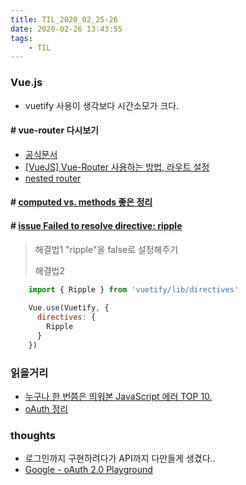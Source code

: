 ```yaml
---
title: TIL_2020_02_25-26
date: 2020-02-26 13:43:55
tags:
    - TIL
---
```


### Vue.js
- vuetify 사용이 생각보다 시간소모가 크다.

#### # vue-router 다시보기
- [공식문서](https://router.vuejs.org/kr/guide/essentials/dynamic-matching.html)
- [[VueJS] Vue-Router 사용하는 방법, 라우트 설정](https://webisfree.com/2019-03-25/[vuejs]-vue-router-%EC%82%AC%EC%9A%A9%ED%95%98%EB%8A%94-%EB%B0%A9%EB%B2%95-%EB%9D%BC%EC%9A%B0%ED%8A%B8-%EC%84%A4%EC%A0%95)
- [nested router](https://ict-nroo.tistory.com/90)


#### # [computed vs. methods 좋은 정리](https://kamang-it.tistory.com/entry/Vue23computed-%EA%B7%B8%EB%A6%AC%EA%B3%A0-methods%EC%99%80%EC%9D%98-%EC%B0%A8%EC%9D%B4featwatch)

#### # [issue  Failed to resolve directive: ripple](https://github.com/DoritoBandito/vuetify-upload-button/issues/14)
> 해결법1 "ripple"을 false로 설정해주기
>
>
> 해결법2
```javascript
    import { Ripple } from 'vuetify/lib/directives'
    
    Vue.use(Vuetify, {
      directives: {
        Ripple
      }
    })
```
>
>

### 읽을거리
 - [누구나 한 번쯤은 띄워본 JavaScript 에러 TOP 10.](https://blog.meeta.io/m/10)
 - [oAuth 정리](https://jungle.kim/2018/04/21/oauth/)


### thoughts
- 로그인까지 구현하려다가 API까지 다만들게 생겼다..
- [Google - oAuth 2.0 Playground](https://developers.google.com/oauthplayground/)
